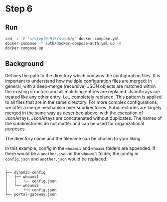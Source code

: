 # Step 6

## Run

```bash
sed -i -E 's/step[0-9]+/step6/g' docker-compose.yml
docker compose -f auth/docker-compose-auth.yml up -d
docker compose up
```

## Background

Defines the path to the directory which contains the configuration files. It is important to understand how multiple configuration files are merged: In general, with a deep-merge (recursive) JSON objects are matched within the existing structure and all matching entries are replaced. JsonArrays are treated like any other entry, i.e., completely replaced. This pattern is applied to all files that are in the same directory. For more complex configurations, we offer a merge mechanism over subdirectories. Subdirectories are largely merged in the same way as described above, with the exception of JsonArrays. JsonArrays are concatenated without duplicates. The names of the subdirectories do not matter and can be used for organizational purposes.

The directory name and the filename can be chosen to your liking.

In this example, config in the `whoami1` and `whoami` folders are appended. If there would be a `another.json` in the `whoami1` folder, the config in `config.json` and `another.json` would be replaced.

```text
.
├── dynamic-config
│   ├── whoami1
│   │   └── config.json
│   └── whoami2
│       └── config.json
├── portal-gateway.json
```
